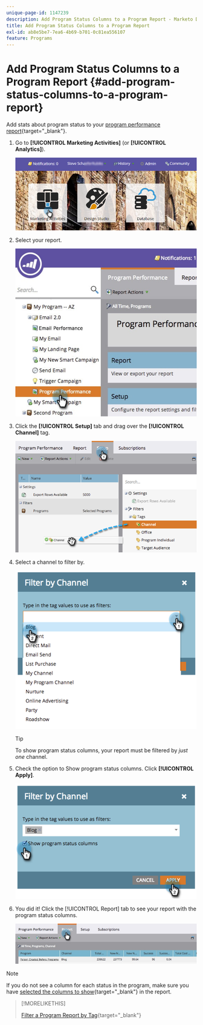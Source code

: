 ```yaml
---
unique-page-id: 1147239
description: Add Program Status Columns to a Program Report - Marketo Docs - Product Documentation
title: Add Program Status Columns to a Program Report
exl-id: ab8e5be7-7ea6-4b69-b701-0c81ea556107
feature: Programs
---
```

# Add Program Status Columns to a Program Report {#add-program-status-columns-to-a-program-report}

Add stats about program status to your [program performance report](/help/marketo/product-docs/core-marketo-concepts/programs/program-performance-report/create-a-program-performance-report.md){target="_blank"}.

1. Go to **[!UICONTROL Marketing Activities]** (or **[!UICONTROL Analytics]**).

   ![](assets/login-marketing-activities-2.png)

1. Select your report.

   ![](assets/emailperformance.jpg)

1. Click the **[!UICONTROL Setup]** tab and drag over the **[!UICONTROL Channel]** tag.

   ![](assets/image2014-9-23-16-3a26-3a38.png)

1. Select a channel to filter by.

   ![](assets/image2014-9-23-16-3a26-3a48.png)

   >[!TIP]
   >
   >To show program status columns, your report must be filtered by _just one_ channel.

1. Check the option to Show program status columns. Click **[!UICONTROL Apply]**.

   ![](assets/image2014-9-23-16-3a26-3a53.png)

1. You did it! Click the [!UICONTROL Report] tab to see your report with the program status columns.

   ![](assets/programreport.jpg)

>[!NOTE]
>
>If you do not see a column for each status in the program, make sure you have [selected the columns to show](/help/marketo/product-docs/reporting/basic-reporting/editing-reports/select-report-columns.md){target="_blank"} in the report.

>[!MORELIKETHIS]
>
>[Filter a Program Report by Tag](/help/marketo/product-docs/core-marketo-concepts/programs/program-performance-report/filter-a-program-report-by-tag.md){target="_blank"}
